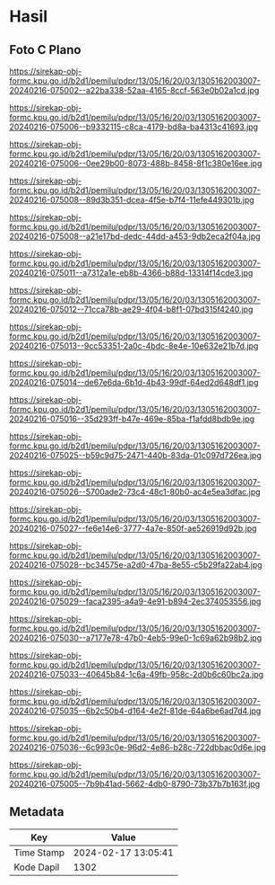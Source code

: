 # Hasil

## Foto C Plano

https://sirekap-obj-formc.kpu.go.id/b2d1/pemilu/pdpr/13/05/16/20/03/1305162003007-20240216-075002--a22ba338-52aa-4165-8ccf-563e0b02a1cd.jpg

https://sirekap-obj-formc.kpu.go.id/b2d1/pemilu/pdpr/13/05/16/20/03/1305162003007-20240216-075006--b9332115-c8ca-4179-bd8a-ba4313c41693.jpg

https://sirekap-obj-formc.kpu.go.id/b2d1/pemilu/pdpr/13/05/16/20/03/1305162003007-20240216-075006--0ee29b00-8073-488b-8458-8f1c380e16ee.jpg

https://sirekap-obj-formc.kpu.go.id/b2d1/pemilu/pdpr/13/05/16/20/03/1305162003007-20240216-075008--89d3b351-dcea-4f5e-b7f4-11efe449301b.jpg

https://sirekap-obj-formc.kpu.go.id/b2d1/pemilu/pdpr/13/05/16/20/03/1305162003007-20240216-075008--a21e17bd-dedc-44dd-a453-9db2eca2f04a.jpg

https://sirekap-obj-formc.kpu.go.id/b2d1/pemilu/pdpr/13/05/16/20/03/1305162003007-20240216-075011--a7312a1e-eb8b-4366-b88d-13314f14cde3.jpg

https://sirekap-obj-formc.kpu.go.id/b2d1/pemilu/pdpr/13/05/16/20/03/1305162003007-20240216-075012--71cca78b-ae29-4f04-b8f1-07bd315f4240.jpg

https://sirekap-obj-formc.kpu.go.id/b2d1/pemilu/pdpr/13/05/16/20/03/1305162003007-20240216-075013--9cc53351-2a0c-4bdc-8e4e-10e632e21b7d.jpg

https://sirekap-obj-formc.kpu.go.id/b2d1/pemilu/pdpr/13/05/16/20/03/1305162003007-20240216-075014--de67e6da-6b1d-4b43-99df-64ed2d648df1.jpg

https://sirekap-obj-formc.kpu.go.id/b2d1/pemilu/pdpr/13/05/16/20/03/1305162003007-20240216-075016--35d293ff-b47e-469e-85ba-f1afdd8bdb9e.jpg

https://sirekap-obj-formc.kpu.go.id/b2d1/pemilu/pdpr/13/05/16/20/03/1305162003007-20240216-075025--b59c9d75-2471-440b-83da-01c097d726ea.jpg

https://sirekap-obj-formc.kpu.go.id/b2d1/pemilu/pdpr/13/05/16/20/03/1305162003007-20240216-075026--5700ade2-73c4-48c1-80b0-ac4e5ea3dfac.jpg

https://sirekap-obj-formc.kpu.go.id/b2d1/pemilu/pdpr/13/05/16/20/03/1305162003007-20240216-075027--fe6e14e6-3777-4a7e-850f-ae526919d92b.jpg

https://sirekap-obj-formc.kpu.go.id/b2d1/pemilu/pdpr/13/05/16/20/03/1305162003007-20240216-075028--bc34575e-a2d0-47ba-8e55-c5b29fa22ab4.jpg

https://sirekap-obj-formc.kpu.go.id/b2d1/pemilu/pdpr/13/05/16/20/03/1305162003007-20240216-075029--faca2395-a4a9-4e91-b894-2ec374053556.jpg

https://sirekap-obj-formc.kpu.go.id/b2d1/pemilu/pdpr/13/05/16/20/03/1305162003007-20240216-075030--a7177e78-47b0-4eb5-99e0-1c69a62b98b2.jpg

https://sirekap-obj-formc.kpu.go.id/b2d1/pemilu/pdpr/13/05/16/20/03/1305162003007-20240216-075033--40645b84-1c6a-49fb-958c-2d0b6c60bc2a.jpg

https://sirekap-obj-formc.kpu.go.id/b2d1/pemilu/pdpr/13/05/16/20/03/1305162003007-20240216-075035--6b2c50b4-d164-4e2f-81de-64a6be6ad7d4.jpg

https://sirekap-obj-formc.kpu.go.id/b2d1/pemilu/pdpr/13/05/16/20/03/1305162003007-20240216-075036--6c993c0e-96d2-4e86-b28c-722dbbac0d6e.jpg

https://sirekap-obj-formc.kpu.go.id/b2d1/pemilu/pdpr/13/05/16/20/03/1305162003007-20240216-075005--7b9b41ad-5662-4db0-8790-73b37b7b163f.jpg


## Metadata

| Key        | Value               |
| ---------- | ------------------- |
| Time Stamp | 2024-02-17 13:05:41 |
| Kode Dapil | 1302                |



